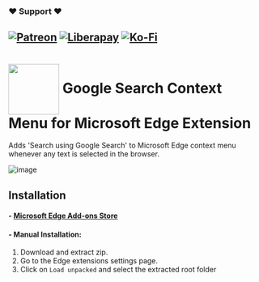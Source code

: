 
### ❤ Support ❤

[![Patreon][patreon-badge]][patreon]
[![Liberapay][liberapay-badge]][liberapay]
[![Ko-Fi][kofi-badge]][kofi]
----

# <a href="url"><img src="https://user-images.githubusercontent.com/53261024/136673097-d0ab6bef-7239-42f9-aac2-b35152b70b48.png" align="center" height="100" width="100"></a> Google Search Context Menu for Microsoft Edge Extension

Adds 'Search using Google Search' to Microsoft Edge context menu whenever any text is selected in the browser.

![image](https://user-images.githubusercontent.com/53261024/136620632-097339c3-54d3-4f57-a3b3-cf2fb77378f4.png)

## Installation

#### - [Microsoft Edge Add-ons Store](https://microsoftedge.microsoft.com/addons/detail/google-search-context-men/mlkhfponpclfglhhnfhmpicfocieaiaa)

#### - Manual Installation:
1. Download and extract zip.
2. Go to the Edge extensions settings page.
3. Click on `Load unpacked` and select the extracted root folder


[patreon-badge]: https://img.shields.io/badge/Support-Become%20a%20Patreon!-red.svg
[patreon]: https://www.patreon.com/join/andy_fazulus?
[liberapay-badge]: https://img.shields.io/badge/Liberapay-Donate-%23f6c915.svg
[liberapay]: https://liberapay.com/andy_fazulus/donate
[kofi-badge]: https://img.shields.io/badge/Ko--fi-Buy%20me%20a%20coffee!-%2346b798.svg
[kofi]: https://ko-fi.com/andy_fazulus
